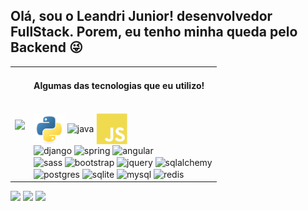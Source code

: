 <h2>Olá, sou o Leandri Junior! desenvolvedor <strong>FullStack</strong>. Porem, eu tenho minha queda pelo <Strong>Backend</Strong> <span>&#128540;</span></h2>
<table>
<tr>
  <td>
    <img align="center" height="300em" src="https://github-readme-stats-sigma-five.vercel.app/api/top-langs/?username=LeandriJunior&langs_count=8&layout=compact&card_width=100%&theme=dark">
  </td>
  <td style="display: inline_block">
    <h4>Algumas das tecnologias que eu utilizo!</h4><br>
    <img align="center" alt="Python" height="50" width="50" src="https://raw.githubusercontent.com/devicons/devicon/master/icons/python/python-original.svg">
    <img align="center" alt="java" height="50" width="50" src="https://cdn.jsdelivr.net/gh/devicons/devicon/icons/java/java-original.svg" />
    <img align="center" alt="Js" height="50" width="50" src="https://raw.githubusercontent.com/devicons/devicon/master/icons/javascript/javascript-plain.svg">
    <br/>
    <img align="center" alt="django" height="50" width="50" src="https://cdn.jsdelivr.net/gh/devicons/devicon/icons/django/django-plain.svg" />
    <img align="center" alt="spring" height="50" width="50" src="https://cdn.jsdelivr.net/gh/devicons/devicon/icons/spring/spring-original.svg" />
    <img align="center" alt="angular" height="50" width="50" src="https://cdn.jsdelivr.net/gh/devicons/devicon/icons/angularjs/angularjs-plain.svg" />
    <br/>
    <img align="center" alt="sass" height="50" width="50" src="https://cdn.jsdelivr.net/gh/devicons/devicon/icons/sass/sass-original.svg" />
    <img align="center" alt="bootstrap" height="50" width="50" src="https://cdn.jsdelivr.net/gh/devicons/devicon/icons/bootstrap/bootstrap-original.svg" />
    <img align="center" alt="jquery" height="50" width="50" src="https://cdn.jsdelivr.net/gh/devicons/devicon/icons/jquery/jquery-plain-wordmark.svg" />
    <img align="center" alt="sqlalchemy" height="50" width="50" src="https://cdn.jsdelivr.net/gh/devicons/devicon/icons/sqlalchemy/sqlalchemy-original-wordmark.svg" />
    <br/>
    <img align="center" alt="postgres" height="50" width="50" src="https://cdn.jsdelivr.net/gh/devicons/devicon/icons/postgresql/postgresql-original.svg" />
    <img align="center" alt="sqlite" height="50" width="50" src="https://cdn.jsdelivr.net/gh/devicons/devicon/icons/sqlite/sqlite-original.svg" />     
    <img align="center" alt="mysql" height="50" width="50" src="https://cdn.jsdelivr.net/gh/devicons/devicon/icons/mysql/mysql-original.svg" />
    <img align="center" alt="redis" height="50" width="50" src="https://cdn.jsdelivr.net/gh/devicons/devicon/icons/redis/redis-original-wordmark.svg" />
  </td>
</tr>
</table>
 
<div> 
  <a href="https://www.instagram.com/leandri.jr/" target="_blank"><img src="https://img.shields.io/badge/-Instagram-%23E4405F?style=for-the-badge&logo=instagram&logoColor=white" target="_blank"></a>
  <a href = "mailto:leandriwgr@gmail.com"><img src="https://img.shields.io/badge/-Gmail-%23333?style=for-the-badge&logo=gmail&logoColor=white" target="_blank"></a>
  <a href="https://www.linkedin.com/in/leandrijunior/" target="_blank"><img src="https://img.shields.io/badge/-LinkedIn-%230077B5?style=for-the-badge&logo=linkedin&logoColor=white" target="_blank"></a>
  
</div>


